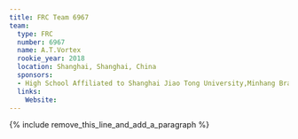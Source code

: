 ```yaml
---
title: FRC Team 6967
team:
  type: FRC
  number: 6967
  name: A.T.Vortex
  rookie_year: 2018
  location: Shanghai, Shanghai, China
  sponsors:
  - High School Affiliated to Shanghai Jiao Tong University,Minhang Branch
  links:
    Website:
---
```


{% include remove_this_line_and_add_a_paragraph %}